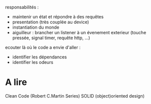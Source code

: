 responsabilités :
- maintenir un état et répondre à des requêtes
- presentation (très couplée au device)
- instantiation du monde
- aiguilleur : brancher un listener à un évenement exterieur (touche pressée, signal timer, requête http, ...)

ecouter là où le code a envie d'aller :
- identifier les dépendances
- identifier les odeurs


# A lire
Clean Code (Robert C.Martin Series)
SOLID (object)oriented design)

